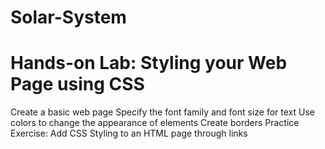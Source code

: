 # Solar-System
# Hands-on Lab: Styling your Web Page using CSS
Create a basic web page
Specify the font family and font size for text
Use colors to change the appearance of elements
Create borders
Practice Exercise: Add CSS Styling to an HTML page through links

